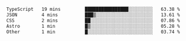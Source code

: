 <!--START_SECTION:waka-->

```txt
TypeScript   19 mins         ████████████████░░░░░░░░░   63.38 %
JSON         4 mins          ███▒░░░░░░░░░░░░░░░░░░░░░   13.61 %
CSS          2 mins          ██░░░░░░░░░░░░░░░░░░░░░░░   07.86 %
Astro        1 min           █▒░░░░░░░░░░░░░░░░░░░░░░░   05.28 %
Other        1 min           █░░░░░░░░░░░░░░░░░░░░░░░░   03.74 %
```

<!--END_SECTION:waka-->
